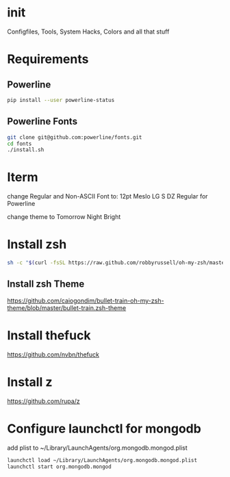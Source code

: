 init
====

Configfiles, Tools, System Hacks, Colors and all that stuff


# Requirements
## Powerline
```sh
pip install --user powerline-status
```

## Powerline Fonts
```sh
git clone git@github.com:powerline/fonts.git
cd fonts
./install.sh
```


# Iterm

change Regular and Non-ASCII Font to:
12pt Meslo LG S DZ Regular for Powerline

change theme to Tomorrow Night Bright


# Install zsh
```sh
sh -c "$(curl -fsSL https://raw.github.com/robbyrussell/oh-my-zsh/master/tools/install.sh)"
```

## Install zsh Theme
https://github.com/caiogondim/bullet-train-oh-my-zsh-theme/blob/master/bullet-train.zsh-theme

# Install thefuck
https://github.com/nvbn/thefuck

# Install z
https://github.com/rupa/z

# Configure launchctl for mongodb
add plist to ~/Library/LaunchAgents/org.mongodb.mongod.plist
```sh
launchctl load ~/Library/LaunchAgents/org.mongodb.mongod.plist
launchctl start org.mongodb.mongod
```
